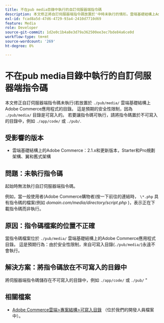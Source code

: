 ```yaml
---
title: 不在pub media目錄中執行的自訂伺服器端指令碼
description: 本文修正將自訂伺服器端指令碼放置於'中時未執行的情形。雲端基礎結構上Adobe Commerce應用程式的/pub/media/'目錄。 這是預期的安全性限制，因為'。/pub/media/'目錄是可寫入的。 若要讓指令碼可執行，請將指令碼放在不可寫入的目錄中，例如'。/app/code/'或'。/pub/'。
exl-id: fcad8a5d-47d6-4729-93a4-2410d7710d69
feature: Media
role: Developer
source-git-commit: 1d2e0c1b4a8e3d79a362500ee3ec7bde84a6ce0d
workflow-type: tm+mt
source-wordcount: '269'
ht-degree: 0%

---
```


# 不在pub media目錄中執行的自訂伺服器端指令碼

本文修正自訂伺服器端指令碼未執行(若放置於 `./pub/media/` 雲端基礎結構上Adobe Commerce應用程式的目錄。 這是預期的安全性限制，因為 `./pub/media/` 目錄是可寫入的。 若要讓指令碼可執行，請將指令碼置於不可寫入的目錄中，例如 `./app/code/` 或 `./pub/`.

## 受影響的版本

* 雲端基礎結構上的Adobe Commerce：2.1.x和更新版本，Starter和Pro規劃架構、翼和舊式架構

## 問題：未執行指令碼

起始時無法執行自訂伺服器端指令碼。

例如，當一般使用者(Adobe Commerce購物者)按一下前往的連結時， `\*.php` 具有指令碼的檔案(例如 *domain.com/media/directory/script.php* )，表示正在下載指令碼而非執行。

## 原因：指令碼檔案的位置不正確

當指令碼檔案位於 `./pub/media/` 雲端基礎結構上的Adobe Commerce應用程式目錄。 這是預期行為：由於安全性限制，來自可寫入目錄(`./pub/media/`)永遠不會執行。

## 解決方案：將指令碼放在不可寫入的目錄中

將伺服器端指令碼儲存在不可寫入的目錄中，例如 `./app/code/` 或 `./pub/`  &quot;

## 相關檔案

* [Adobe Commerce雲端>專案結構>可寫入目錄](https://devdocs.magento.com/guides/v2.3/cloud/project/project-start.html#write-dir) （位於我們的開發人員檔案中）。
